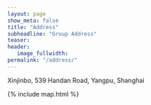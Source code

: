 ```yaml
---
layout: page
show_meta: false
title: "Address"
subheadline: "Group Address"
teaser: 
header:
   image_fullwidth: 
permalink: "/address/"
---
```



Xinjinbo, 539 Handan Road, Yangpu, Shanghai

{% include map.html %}
